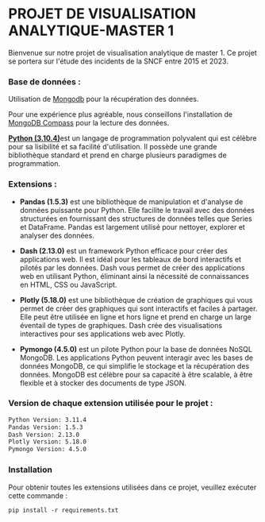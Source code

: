 # PROJET DE VISUALISATION ANALYTIQUE-MASTER 1

Bienvenue sur notre projet de visualisation analytique de master 1. Ce projet se portera sur l'étude des incidents de la SNCF entre 2015 et 2023.

### Base de données :

Utilisation de [Mongodb](hhttps://www.mongodb.com/fr-fr?utm_source=google&utm_campaign=search_gs_pl_evergreen_atlas_core_prosp-brand_gic-null_emea-fr_ps-all_desktop_fr_lead&utm_term=mongodb&utm_medium=cpc_paid_search&utm_ad=p&utm_ad_campaign_id=20378068742&adgroup=154980288401&cq_cmp=20378068742&gad_source=1&gclid=Cj0KCQiAnfmsBhDfARIsAM7MKi2ujmjZBeZa1JV3HmlN5dzynEqpp4X-tKcM1gvnhnrEKFHWkFXRmVMaAnOYEALw_wcB) pour la récupération des données.

Pour une expérience plus agréable, nous conseillons l'installation de [MongoDB Compass](https://www.mongodb.com/products/tools/compass) pour la lecture des données.

[__Python (3.10.4)__](https://www.python.org)est un langage de programmation polyvalent qui est célèbre pour sa lisibilité et sa facilité d'utilisation. Il possède une grande bibliothèque standard et prend en charge plusieurs paradigmes de programmation.

### Extensions : 

- __Pandas (1.5.3)__ est une bibliothèque de manipulation et d'analyse de données puissante pour Python. Elle facilite le travail avec des données structurées en fournissant des structures de données telles que Series et DataFrame. Pandas est largement utilisé pour nettoyer, explorer et analyser des données.

- __Dash (2.13.0)__ est un framework Python efficace pour créer des applications web. Il est idéal pour les tableaux de bord interactifs et pilotés par les données. Dash vous permet de créer des applications web en utilisant Python, éliminant ainsi la nécessité de connaissances en HTML, CSS ou JavaScript.

- __Plotly (5.18.0)__ est une bibliothèque de création de graphiques qui vous permet de créer des graphiques qui sont interactifs et faciles à partager. Elle peut être utilisée en ligne et hors ligne et prend en charge un large éventail de types de graphiques. Dash crée des visualisations interactives pour ses applications web avec Plotly.

- __Pymongo (4.5.0)__ est un pilote Python pour la base de données NoSQL MongoDB. Les applications Python peuvent interagir avec les bases de données MongoDB, ce qui simplifie le stockage et la récupération des données. MongoDB est célèbre pour sa capacité à être scalable, à être flexible et à stocker des documents de type JSON.

### Version de chaque extension utilisée pour le projet : 

```bash
Python Version: 3.11.4
Pandas Version: 1.5.3
Dash Version: 2.13.0
Plotly Version: 5.18.0
Pymongo Version: 4.5.0
```

### Installation

Pour obtenir toutes les extensions utilisées dans ce projet, veuillez exécuter cette commande : 

```pip install -r requirements.txt```

